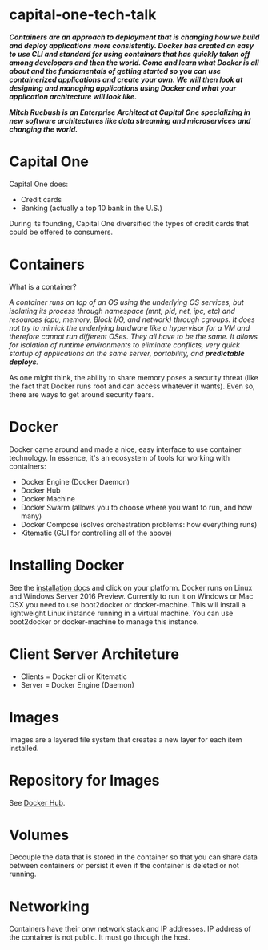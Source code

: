 # capital-one-tech-talk

**_Containers are an approach to deployment that is changing how we build and deploy applications more consistently. Docker has created an easy to use CLI and standard for using containers that has quickly taken off among developers and then the world. Come and learn what Docker is all about and the fundamentals of getting started so you can use containerized applications and create your own. We will then look at designing and managing applications using Docker and what your application architecture will look like._** 

**_Mitch Ruebush is an Enterprise Architect at Capital One specializing in new software architectures like data streaming and microservices and changing the world._**

# Capital One

Capital One does:

+ Credit cards
+ Banking (actually a top 10 bank in the U.S.)

During its founding, Capital One diversified the types of credit cards that could be offered to consumers. 

# Containers

What is a container?

_A container runs on top of an OS using the underlying OS services, but isolating its process through namespace (mnt, pid, net, ipc, etc) and resources (cpu, memory, Block I/O, and network) through cgroups. It does not try to mimick the underlying hardware like a hypervisor for a VM and therefore cannot run different OSes. They all have to be the same. It allows for isolation of runtime environments to eliminate conflicts, very quick startup of applications on the same server, portability, and **predictable deploys**._

As one might think, the ability to share memory poses a security threat (like the fact that Docker runs root and can access whatever it wants). Even so, there are ways to get around security fears.

# Docker

Docker came around and made a nice, easy interface to use container technology. In essence, it's an ecosystem of tools for working with containers:

+ Docker Engine (Docker Daemon)
+ Docker Hub
+ Docker Machine
+ Docker Swarm (allows you to choose where you want to run, and how many)
+ Docker Compose (solves orchestration problems: how everything runs)
+ Kitematic (GUI for controlling all of the above)

# Installing Docker

See the [installation doc](https://docs.docker.com/installation)s and click on your platform. Docker runs on Linux and Windows Server 2016 Preview. Currently to run it on Windows or Mac OSX you need to use boot2docker or docker-machine. This will install a lightweight Linux instance running in a virtual machine. You can use boot2docker or docker-machine to manage this instance.

# Client Server Architeture

+ Clients = Docker cli or Kitematic
+ Server = Docker Engine (Daemon)

# Images

Images are a layered file system that creates a new layer for each item installed.

# Repository for Images

See [Docker Hub](https://hub.docker.com).

# Volumes

Decouple the data that is stored in the container so that you can share data between containers or persist it even if the container is deleted or not running.

# Networking

Containers have their onw network stack and IP addresses. IP address of the container is not public. It must go through the host.
